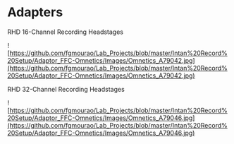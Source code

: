 # Adapters

RHD 16-Channel Recording Headstages<br />

![https://github.com/fgmourao/Lab_Projects/blob/master/Intan%20Record%20Setup/Adaptor_FFC-Omnetics/Images/Omnetics_A79042.jpg](https://github.com/fgmourao/Lab_Projects/blob/master/Intan%20Record%20Setup/Adaptor_FFC-Omnetics/Images/Omnetics_A79042.jpg)<br />


RHD 32-Channel Recording Headstages<br />

![https://github.com/fgmourao/Lab_Projects/blob/master/Intan%20Record%20Setup/Adaptor_FFC-Omnetics/Images/Omnetics_A79046.jpg](https://github.com/fgmourao/Lab_Projects/blob/master/Intan%20Record%20Setup/Adaptor_FFC-Omnetics/Images/Omnetics_A79046.jpg)<br />